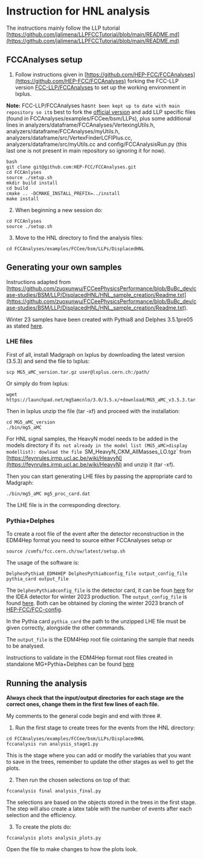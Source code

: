 # Instruction for HNL analysis

The instructions mainly follow the LLP tutorial [https://github.com/jalimena/LLPFCCTutorial/blob/main/README.md](https://github.com/jalimena/LLPFCCTutorial/blob/main/README.md)

## FCCAnalyses setup 

1. Follow instructions given in [https://github.com/HEP-FCC/FCCAnalyses](https://github.com/HEP-FCC/FCCAnalyses) forking the FCC-LLP version [FCC-LLP/FCCAnalyses](https://github.com/FCC-LLP/FCCAnalyses) to set up the working environment in lxplus.

**Note:** FCC-LLP/FCCAnalyses hasn`t been kept up to date with main repository so it`s best to fork the [official version](https://github.com/HEP-FCC/FCCAnalyses) and add LLP specific files (found in FCCAnalyses/examples/FCCee/bsm/LLPs), plus some additional lines in analyzers/dataframe/FCCAnalyses/VertexingUtils.h, analyzers/dataframe/FCCAnalyses/myUtils.h, analyzers/dataframe/src/VertexFinderLCFIPlus.cc, analyzers/dataframe/src/myUtils.cc and config/FCCAnalysisRun.py (this last one is not present in main repository so ignoring it for now).

```
bash
git clone git@github.com:HEP-FCC/FCCAnalyses.git
cd FCCAnlyses
source ./setup.sh
mkdir build install
cd build
cmake .. -DCMAKE_INSTALL_PREFIX=../install
make install
```

2. When beginning a new session do:

```
cd FCCAnlyses
source ./setup.sh
```

3. Move to the HNL directory to find the analysis files:

```
cd FCCAnalyses/examples/FCCee/bsm/LLPs/DisplacedHNL
```

## Generating your own samples

Instructions adapted from [https://github.com/zuoxunwu/FCCeePhysicsPerformance/blob/BuBc_dev/case-studies/BSM/LLP/DisplacedHNL/HNL_sample_creation/Readme.txt](https://github.com/zuoxunwu/FCCeePhysicsPerformance/blob/BuBc_dev/case-studies/BSM/LLP/DisplacedHNL/HNL_sample_creation/Readme.txt). 

Winter 23 samples have been created with Pythia8 and Delphes 3.5.1pre05 as stated [here](https://github.com/HEP-FCC/FCCeePhysicsPerformance/blob/master/General/README.md#common-event-samples).

### LHE files

First of all, install Madgraph on lxplus by downloading the latest version (3.5.3) and send the file to lxplus:

```
scp MG5_aMC_version.tar.gz user@lxplus.cern.ch:/path/
```

Or simply do from lxplus:

```
wget https://launchpad.net/mg5amcnlo/3.0/3.5.x/+download/MG5_aMC_v3.5.3.tar.gz
```

Then in lxplus unzip the file (tar -xf) and proceed with the installation:

```
cd MG5_aMC_version
./bin/mg5_aMC
```

For HNL signal samples, the HeavyN model needs to be added in the models directory if it`s not already in the model list (MG5_aMC>display modellist): dowload the file `​SM_HeavyN_CKM_AllMasses_LO.tgz` from [https://feynrules.irmp.ucl.ac.be/wiki/HeavyN](https://feynrules.irmp.ucl.ac.be/wiki/HeavyN) and unzip it (tar -xf).

Then you can start generating LHE files by passing the appropriate card to Madgraph:

```
./bin/mg5_aMC mg5_proc_card.dat
```

The LHE file is in the corresponding directory.

### Pythia+Delphes

To create a root file of the event after the detector reconstruction in the EDM4Hep format you need to source either FCCAnalyses setup or 

```
source /cvmfs/fcc.cern.ch/sw/latest/setup.sh
```

The usage of the software is:

```
DelphesPythia8_EDM4HEP DelphesPythia8config_file output_config_file pythia_card output_file
```

The `DelphesPythia8config_file` is the detector card, it can be foun [here](https://github.com/HEP-FCC/FCC-config/blob/winter2023/FCCee/Delphes/card_IDEA.tcl) for the IDEA detector for winter 2023 production. The `output_config_file` is found [here](https://github.com/HEP-FCC/FCC-config/blob/winter2023/FCCee/Delphes/edm4hep_IDEA.tcl). Both can be obtained by cloning the winter 2023 branch of [HEP-FCC/FCC-config](https://github.com/HEP-FCC/FCC-config/tree/winter2023).

In the Pythia card `pythia_card` the path to the unzipped LHE file must be given correctly, alongside the other commands.

The `output_file` is the EDM4Hep root file cointaning the sample that needs to be analysed.

Instructions to validate in the EDM4Hep format root files created in standalone MG+Pythia+Delphes can be found [here](https://github.com/zuoxunwu/FCCeePhysicsPerformance/tree/BuBc_dev/case-studies/BSM/LLP/DisplacedHNL)


## Running the analysis

**Always check that the input/output directories for each stage are the correct ones, change them in the first few lines of each file.**

My comments to the general code begin and end with three #.

1. Run the first stage to create trees for the events from the HNL directory:

```
cd FCCAnalyses/examples/FCCee/bsm/LLPs/DisplacedHNL
fccanalysis run analysis_stage1.py
```

This is the stage where you can add or modify the variables that you want to save in the trees, remember to update the other stages as well to get the plots.

2. Then run the chosen selections on top of that:

```
fccanalysis final analysis_final.py
```

The selections are based on the objects stored in the trees in the first stage. The step will also create a latex table with the number of events after each selection and the efficiency.

3. To create the plots do:

```
fccanalysis plots analysis_plots.py
```

Open the file to make changes to how the plots look.
